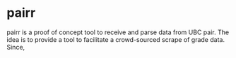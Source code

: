 pairr
=====

pairr is a proof of concept tool to receive and parse data from UBC pair. The idea is to provide a tool to facilitate a crowd-sourced scrape of grade data. Since,
